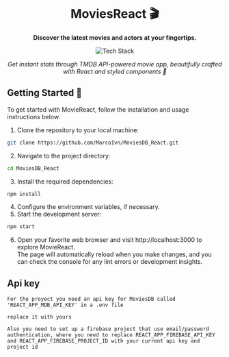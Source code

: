 <h1 align="center">MoviesReact 🎬</h1>
<p align="center">
  <b>Discover the latest movies and actors at your fingertips.</b>
</p>
<p align="center">
  <img src="https://img.shields.io/badge/Tech%20Stack-React%20%7C%20Styled_Components%20%7C%20TMDB_API%20%7C%20TypeScript%20%7C%20JavaScript-0288d1.svg" alt="Tech Stack" />
</p>
<p align="center">
  <i>Get instant stats through TMDB API-powered movie app, beautifully crafted with React and styled components 💅</i>
</p>



## Getting Started 🚀

To get started with MovieReact, follow the installation and usage instructions below.

1. Clone the repository to your local machine:

```bash
git clone https://github.com/MarcoIvn/MoviesDB_React.git
```

2. Navigate to the project directory:

```bash
cd MoviesDB_React
```

3. Install the required dependencies:

```bash
npm install
```

4. Configure the environment variables, if necessary.
5. Start the development server:

```bash
npm start
```

6. Open your favorite web browser and visit http://localhost:3000 to explore MovieReact.\
   The page will automatically reload when you make changes, and you can check the console for any lint errors or development insights.

 
## Api key 
    For the proyect you need an api key for MoviesDB called 'REACT_APP_MDB_API_KEY' in a .env file

    replace it with yours

    Also you need to set up a firebase project that use email/password authentication, where you need to replace REACT_APP_FIREBASE_API_KEY and REACT_APP_FIREBASE_PROJECT_ID with your current api key and project id
